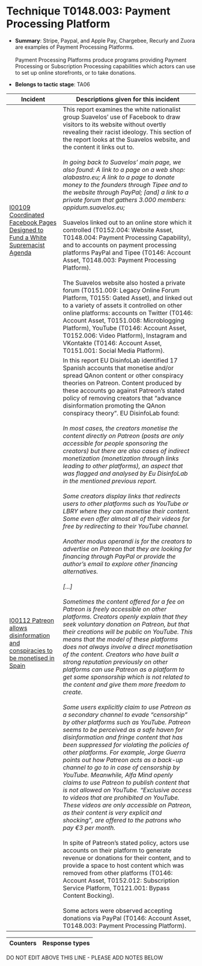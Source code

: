 # Technique T0148.003: Payment Processing Platform

* **Summary**: Stripe, Paypal, and Apple Pay, Chargebee, Recurly and Zuora are examples of Payment Processing Platforms.<br><br>Payment Processing Platforms produce programs providing Payment Processing or Subscription Processing capabilities which actors can use to set up online storefronts, or to take donations.

* **Belongs to tactic stage**: TA06


| Incident | Descriptions given for this incident |
| -------- | -------------------- |
| [I00109 Coordinated Facebook Pages Designed to Fund a White Supremacist Agenda](../../generated_pages/incidents/I00109.md) | This report examines the white nationalist group Suavelos’ use of Facebook to draw visitors to its website without overtly revealing their racist ideology. This section of the report looks at the Suavelos website, and the content it links out to.<br><br><i>In going back to Suavelos’ main page, we also found: A link to a page on a web shop: alabastro.eu; A link to a page to donate money to the founders through Tipee and to the website through PayPal; [and] a link to a private forum that gathers 3.000 members: oppidum.suavelos.eu;</i><br><br>Suavelos linked out to an online store which it controlled (T0152.004: Website Asset, T0148.004: Payment Processing Capability), and to accounts on payment processing platforms PayPal and Tipee (T0146: Account Asset, T0148.003: Payment Processing Platform). <br><br>The Suavelos website also hosted a private forum (T0151.009: Legacy Online Forum Platform, T0155: Gated Asset), and linked out to a variety of assets it controlled on other online platforms: accounts on Twitter (T0146: Account Asset, T0151.008: Microblogging Platform), YouTube (T0146: Account Asset, T0152.006: Video Platform), Instagram and VKontakte (T0146: Account Asset, T0151.001: Social Media Platform). |
| [I00112 Patreon allows disinformation and conspiracies to be monetised in Spain](../../generated_pages/incidents/I00112.md) | In this report EU DisinfoLab identified 17 Spanish accounts that monetise and/or spread QAnon content or other conspiracy theories on Patreon. Content produced by these accounts go against Patreon’s stated policy of removing creators that “advance disinformation promoting the QAnon conspiracy theory”. EU DisinfoLab found:<br><br><i>In most cases, the creators monetise the content directly on Patreon (posts are only accessible for people sponsoring the creators) but there are also cases of indirect monetization (monetization through links leading to other platforms), an aspect that was flagged and analysed by Eu DisinfoLab in the mentioned previous report.<br><br>Some creators display links that redirects users to other platforms such as YouTube or LBRY where they can monetise their content. Some even offer almost all of their videos for free by redirecting to their YouTube channel.<br><br>Another modus operandi is for the creators to advertise on Patreon that they are looking for financing through PayPal or provide the author’s email to explore other financing alternatives.<br><br>[...]<br><br>Sometimes the content offered for a fee on Patreon is freely accessible on other platforms. Creators openly explain that they seek voluntary donation on Patreon, but that their creations will be public on YouTube. This means that the model of these platforms does not always involve a direct monetisation of the content. Creators who have built a strong reputation previously on other platforms can use Patreon as a platform to get some sponsorship which is not related to the content and give them more freedom to create.<br><br>Some users explicitly claim to use Patreon as a secondary channel to evade “censorship” by other platforms such as YouTube. Patreon seems to be perceived as a safe haven for disinformation and fringe content that has been suppressed for violating the policies of other platforms. For example, Jorge Guerra points out how Patreon acts as a back-up channel to go to in case of censorship by YouTube. Meanwhile, Alfa Mind openly claims to use Patreon to publish content that is not allowed on YouTube. “Exclusive access to videos that are prohibited on YouTube. These videos are only accessible on Patreon, as their content is very explicit and shocking”, are offered to the patrons who pay €3 per month.</i><br><br>In spite of Patreon’s stated policy, actors use accounts on their platform to generate revenue or donations for their content, and to provide a space to host content which was removed from other platforms (T0146: Account Asset, T0152.012: Subscription Service Platform, T0121.001: Bypass Content Bocking).<br><br>Some actors were observed accepting donations via PayPal (T0146: Account Asset, T0148.003: Payment Processing Platform). |



| Counters | Response types |
| -------- | -------------- |


DO NOT EDIT ABOVE THIS LINE - PLEASE ADD NOTES BELOW